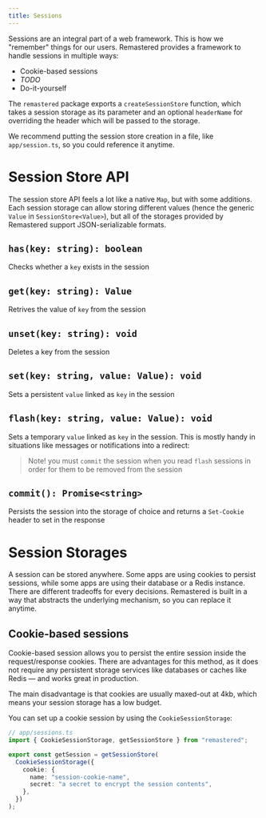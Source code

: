 ```yaml
---
title: Sessions
---
```


Sessions are an integral part of a web framework. This is how we "remember" things for our users. Remastered provides a framework to handle sessions in multiple ways:

- Cookie-based sessions
- _TODO_
- Do-it-yourself

The `remastered` package exports a `createSessionStore` function, which takes a session storage as its parameter and an optional `headerName` for overriding the header which will be passed to the storage.

We recommend putting the session store creation in a file, like `app/session.ts`, so you could reference it anytime.

# Session Store API

The session store API feels a lot like a native `Map`, but with some additions. Each session storage can allow storing different values (hence the generic `Value` in `SessionStore<Value>`), but all of the storages provided by Remastered support JSON-serializable formats.

## `has(key: string): boolean`

Checks whether a `key` exists in the session

## `get(key: string): Value`

Retrives the value of `key` from the session

## `unset(key: string): void`

Deletes a key from the session

## `set(key: string, value: Value): void`

Sets a persistent `value` linked as `key` in the session

## `flash(key: string, value: Value): void`

Sets a temporary `value` linked as `key` in the session.
This is mostly handy in situations like messages or notifications into a redirect:

> Note! you must `commit` the session when you read `flash` sessions in order for them to be removed from the session

## `commit(): Promise<string>`

Persists the session into the storage of choice and returns a `Set-Cookie` header to set in the response

# Session Storages

A session can be stored anywhere. Some apps are using cookies to persist sessions, while some apps are using their database or a Redis instance. There are different tradeoffs for every decisions. Remastered is built in a way that abstracts the underlying mechanism, so you can replace it anytime.

## Cookie-based sessions

Cookie-based session allows you to persist the entire session inside the request/response cookies. There are advantages for this method, as it does not require any persistent storage services like databases or caches like Redis — and works great in production.

The main disadvantage is that cookies are usually maxed-out at 4kb, which means your session storage has a low budget.

You can set up a cookie session by using the `CookieSessionStorage`:

```ts
// app/sessions.ts
import { CookieSessionStorage, getSessionStore } from "remastered";

export const getSession = getSessionStore(
  CookieSessionStorage({
    cookie: {
      name: "session-cookie-name",
      secret: "a secret to encrypt the session contents",
    },
  })
);
```
